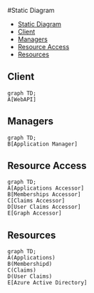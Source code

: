 #Static Diagram

- [Static Diagram](#static-diagram)
- [Client](#client)
- [Managers](#managers)
- [Resource Access](#resource-access)
- [Resources](#resources)

## Client

```mermaid
graph TD;
A[WebAPI]
```

## Managers

```mermaid
graph TD;
B[Application Manager]
```

## Resource Access

```mermaid
graph TD;
A[Applications Accessor]
B[Memberships Accessor]
C[Claims Accessor]
D[User Claims Accessor]
E[Graph Accessor]
```

## Resources

```mermaid
graph TD;
A(Applications)
B(Membershipd)
C(Claims)
D(User Claims)
E[Azure Active Directory]
```
